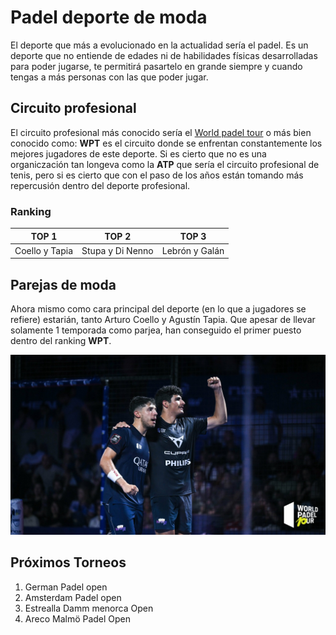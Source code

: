 # Padel deporte de moda

El deporte que más a evolucionado en la actualidad sería el padel. Es un deporte que no entiende de edades ni de habilidades físicas desarrolladas para poder jugarse, te permitirá pasartelo en grande siempre y cuando tengas a más personas con las que poder jugar.


## Circuito profesional

El circuito profesional más conocido sería el [World padel tour](https://worldpadeltour.com/) o más bien conocido como: **WPT** es el circuito donde se enfrentan constantemente los mejores jugadores de este deporte. Si es cierto que no es una organiczación tan longeva como la **ATP** que sería el circuito profesional de tenis, pero si es cierto que con el paso de los años están tomando más repercusión dentro del deporte profesional. 

### Ranking 
| TOP 1 | TOP 2 | TOP 3 |
| ----- | ----- | ----- |
| Coello y Tapia | Stupa y Di Nenno | Lebrón y Galán |

## Parejas de moda

Ahora mismo como cara principal del deporte (en lo que a jugadores se refiere) estarián, tanto Arturo Coello y Agustín Tapia. Que apesar de llevar solamente 1 temporada como parjea, han conseguido el primer puesto dentro del ranking **WPT**.


![ArturoyTapia](./IMAGENES/ASrturo%20y%20tapia.jpg)


## Próximos Torneos

1. German Padel open
2. Amsterdam Padel open
3. Estrealla Damm menorca Open 
4. Areco Malmö Padel Open 
   
